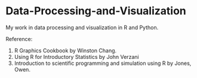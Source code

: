 # Data-Processing-and-Visualization
My work in data processing and visualization in R and Python.


Reference:
1. R Graphics Cookbook by Winston Chang.
2. Using R for Introductory Statistics by John Verzani
3. Introduction to scientific programming and simulation using R by Jones, Owen.
